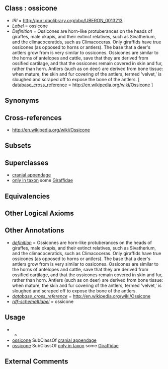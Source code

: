 
## Class : ossicone

 * *IRI* = http://purl.obolibrary.org/obo/UBERON_0013213
 * *Label* = ossicone
 * *Definition* = Ossicones are horn-like protuberances on the heads of giraffes, male okapis, and their extinct relatives, such as Sivatherium, and the climacoceratids, such as Climacoceras. Only giraffids have true ossicones (as opposed to horns or antlers). The base that a deer's antlers grow from is very similar to ossicones. Ossicones are similar to the horns of antelopes and cattle, save that they are derived from ossified cartilage, and that the ossicones remain covered in skin and fur, rather than horn. Antlers (such as on deer) are derived from bone tissue: when mature, the skin and fur covering of the antlers, termed 'velvet,' is sloughed and scraped off to expose the bone of the antlers. [ [database_cross_reference](../../ef/oboInOwl#hasDbXref.md) = http://en.wikipedia.org/wiki/Ossicone ]

## Synonyms


## Cross-references

 * http://en.wikipedia.org/wiki/Ossicone

## Subsets


## Superclasses

 * [cranial appendage](../../UBERON/69/UBERON_0006969.md)
 * [only in taxon](../../RO/60/RO_0002160.md) some [Giraffidae](../../NCBITaxon/92/NCBITaxon_9892.md)

## Equivalencies


## Other Logical Axioms


## Other Annotations

 * *[definition](../../IAO/15/IAO_0000115.md)* = Ossicones are horn-like protuberances on the heads of giraffes, male okapis, and their extinct relatives, such as Sivatherium, and the climacoceratids, such as Climacoceras. Only giraffids have true ossicones (as opposed to horns or antlers). The base that a deer's antlers grow from is very similar to ossicones. Ossicones are similar to the horns of antelopes and cattle, save that they are derived from ossified cartilage, and that the ossicones remain covered in skin and fur, rather than horn. Antlers (such as on deer) are derived from bone tissue: when mature, the skin and fur covering of the antlers, termed 'velvet,' is sloughed and scraped off to expose the bone of the antlers.
 * *[database_cross_reference](../../ef/oboInOwl#hasDbXref.md)* = http://en.wikipedia.org/wiki/Ossicone
 * *[rdf-schema#label](../../el/rdf-schema#label.md)* = ossicone

## Usage

 * -
 * [ossicone](../../UBERON/13/UBERON_0013213.md) SubClassOf [cranial appendage](../../UBERON/69/UBERON_0006969.md)
 * [ossicone](../../UBERON/13/UBERON_0013213.md) SubClassOf [only in taxon](../../RO/60/RO_0002160.md) some [Giraffidae](../../NCBITaxon/92/NCBITaxon_9892.md)

## External Comments

